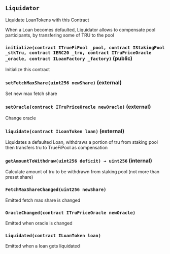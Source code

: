 ## `Liquidator`

Liquidate LoanTokens with this Contract


When a Loan becomes defaulted, Liquidator allows to
compensate pool participants, by transfering some of TRU to the pool


### `initialize(contract ITrueFiPool _pool, contract IStakingPool _stkTru, contract IERC20 _tru, contract ITruPriceOracle _oracle, contract ILoanFactory _factory)` (public)



Initialize this contract

### `setFetchMaxShare(uint256 newShare)` (external)



Set new max fetch share


### `setOracle(contract ITruPriceOracle newOracle)` (external)



Change oracle


### `liquidate(contract ILoanToken loan)` (external)



Liquidates a defaulted Loan, withdraws a portion of tru from staking pool
then transfers tru to TrueFiPool as compensation


### `getAmountToWithdraw(uint256 deficit) → uint256` (internal)



Calculate amount of tru to be withdrawn from staking pool (not more than preset share)



### `FetchMaxShareChanged(uint256 newShare)`



Emitted fetch max share is changed


### `OracleChanged(contract ITruPriceOracle newOracle)`



Emitted when oracle is changed


### `Liquidated(contract ILoanToken loan)`



Emitted when a loan gets liquidated


